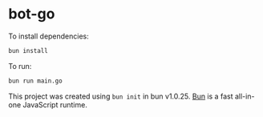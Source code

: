 # bot-go

To install dependencies:

```bash
bun install
```

To run:

```bash
bun run main.go
```

This project was created using `bun init` in bun v1.0.25. [Bun](https://bun.sh) is a fast all-in-one JavaScript runtime.
